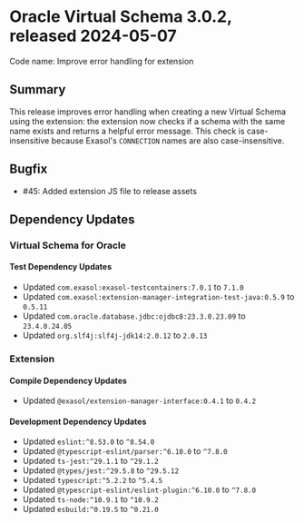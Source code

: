 # Oracle Virtual Schema 3.0.2, released 2024-05-07

Code name: Improve error handling for extension

## Summary

This release improves error handling when creating a new Virtual Schema using the extension: the extension now checks if a schema with the same name exists and returns a helpful error message. This check is case-insensitive because Exasol's `CONNECTION` names are also case-insensitive.

## Bugfix

* #45: Added extension JS file to release assets

## Dependency Updates

### Virtual Schema for Oracle

#### Test Dependency Updates

* Updated `com.exasol:exasol-testcontainers:7.0.1` to `7.1.0`
* Updated `com.exasol:extension-manager-integration-test-java:0.5.9` to `0.5.11`
* Updated `com.oracle.database.jdbc:ojdbc8:23.3.0.23.09` to `23.4.0.24.05`
* Updated `org.slf4j:slf4j-jdk14:2.0.12` to `2.0.13`

### Extension

#### Compile Dependency Updates

* Updated `@exasol/extension-manager-interface:0.4.1` to `0.4.2`

#### Development Dependency Updates

* Updated `eslint:^8.53.0` to `^8.54.0`
* Updated `@typescript-eslint/parser:^6.10.0` to `^7.8.0`
* Updated `ts-jest:^29.1.1` to `^29.1.2`
* Updated `@types/jest:^29.5.8` to `^29.5.12`
* Updated `typescript:^5.2.2` to `^5.4.5`
* Updated `@typescript-eslint/eslint-plugin:^6.10.0` to `^7.8.0`
* Updated `ts-node:^10.9.1` to `^10.9.2`
* Updated `esbuild:^0.19.5` to `^0.21.0`
